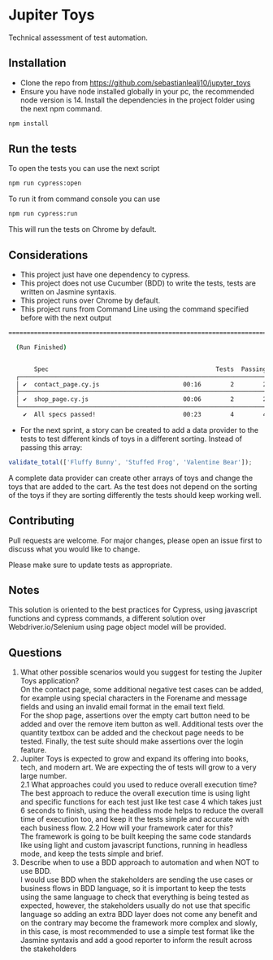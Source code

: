 # Jupiter Toys

Technical assessment of test automation.

## Installation

- Clone the repo from https://github.com/sebastianlealj10/jupyter_toys
- Ensure you have node installed globally in your pc, the recommended node version is 14. Install the dependencies in the project folder using the next npm command.
```bash
npm install
```
## Run the tests

To open the tests you can use the next script

```bash
npm run cypress:open
```

To run it from command console you can use

```bash
npm run cypress:run
```
This will run the tests on Chrome by default.

## Considerations

- This project just have one dependency to cypress.
- This project does not use Cucumber (BDD) to write the tests, tests are written on Jasmine syntaxis.
- This project runs over Chrome by default.
- This project runs from Command Line using the command specified before with the next output

```bash
====================================================================================================

  (Run Finished)


       Spec                                              Tests  Passing  Failing  Pending  Skipped  
  ┌────────────────────────────────────────────────────────────────────────────────────────────────┐
  │ ✔  contact_page.cy.js                       00:16        2        2        -        -        - │
  ├────────────────────────────────────────────────────────────────────────────────────────────────┤
  │ ✔  shop_page.cy.js                          00:06        2        2        -        -        - │
  └────────────────────────────────────────────────────────────────────────────────────────────────┘
    ✔  All specs passed!                        00:23        4        4        -        -        -  
```
- For the next sprint, a story can be created to add a data provider to the tests to test different kinds of toys in a different sorting. Instead of passing this array:

```javascript
validate_total(['Fluffy Bunny', 'Stuffed Frog', 'Valentine Bear']);
```
A complete data provider can create other arrays of toys and change the toys that are added to the cart. As the test does not depend on the sorting of the toys if they are sorting differently the tests should keep working well.
## Contributing

Pull requests are welcome. For major changes, please open an issue first
to discuss what you would like to change.

Please make sure to update tests as appropriate.

## Notes

This solution is oriented to the best practices for Cypress, using javascript functions and cypress commands, a different solution over Webdriver.io/Selenium using page object model will be provided.

## Questions
1. What other possible scenarios would you suggest for testing the Jupiter Toys application? <br />
 On the contact page, some additional negative test cases can be added, for example using special characters in the Forename and message fields and using an invalid email format in the email text field. <br />
For the shop page, assertions over the empty cart button need to be added and over the remove item button as well. Additional tests over the quantity textbox can be added and the checkout page needs to be tested.
Finally, the test suite should make assertions over the login feature.
2.	Jupiter Toys is expected to grow and expand its offering into books, tech, and modern art. We are expecting the of tests will grow to a very large number. \
2.1	What approaches could you used to reduce overall execution time? <br />
The best approach to reduce the overall execution time is using light and specific functions for each test just like test case 4 which takes just 6 seconds to finish, using the headless mode helps to reduce the overall time of execution too, and keep it the tests simple and accurate with each business flow.
2.2	How will your framework cater for this? \
The framework is going to be built keeping the same code standards like using light and custom javascript functions, running in headless mode, and keep the tests simple and brief. <br />
3.	Describe when to use a BDD approach to automation and when NOT to use BDD. <br />
I would use BDD when the stakeholders are sending the use cases or business flows in BDD language, so it is important to keep the tests using the same language to check that everything is being tested as expected, however, the stakeholders usually do not use that specific language so adding an extra BDD layer does not come any benefit and on the contrary may become the framework more complex and slowly, in this case, is most recommended to use a simple test format like the Jasmine syntaxis and add a good reporter to inform the result across the stakeholders
